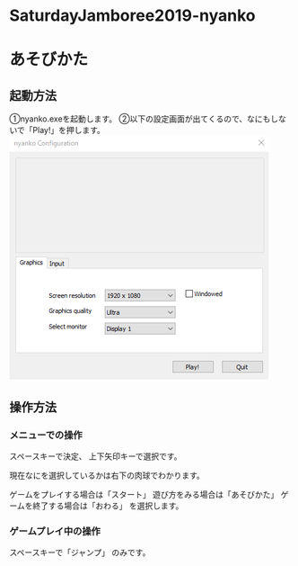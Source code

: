 # SaturdayJamboree2019-nyanko

# あそびかた

## 起動方法
①nyanko.exeを起動します。
②以下の設定画面が出てくるので、なにもしないで「Play!」を押します。
![画像が表示できませんでした](./picture/setting.png)

## 操作方法
### メニューでの操作
スペースキーで決定、
上下矢印キーで選択です。

現在なにを選択しているかは右下の肉球でわかります。

ゲームをプレイする場合は「スタート」
遊び方をみる場合は「あそびかた」
ゲームを終了する場合は「おわる」
を選択します。

### ゲームプレイ中の操作
スペースキーで「ジャンプ」
のみです。

